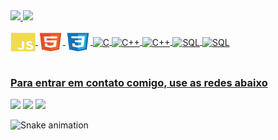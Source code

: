 <div>
   <a href="https://github.com/Souza-guilherme">
   <img height="180em" src="https://github-readme-stats.vercel.app/api?username=Souza-guilherme&show_icons=true&theme=tokyonight&include_all_commits=true&count_private=true"/>
   <img height="180em" src="https://github-readme-stats.vercel.app/api/top-langs/?username=Souza-guilherme&layout=compact&langs_count=6&theme=tokyonight"/>

</div>
<div style="display: inline_block"><br>
  <img align="center" alt="Js" height="30" width="40" src="https://raw.githubusercontent.com/devicons/devicon/master/icons/javascript/javascript-plain.svg">
  <img align="center" alt="HTML" height="30" width="40" src="https://raw.githubusercontent.com/devicons/devicon/master/icons/html5/html5-original.svg">
  <img align="center" alt="CSS" height="30" width="40" src="https://raw.githubusercontent.com/devicons/devicon/master/icons/css3/css3-original.svg">
  <img  align="center" alt="C" height="30" width="40" src="https://cdn.jsdelivr.net/gh/devicons/devicon/icons/c/c-original.svg" />  
  <img align="center" alt="C++" height="30" width="40" <img src="https://cdn.jsdelivr.net/gh/devicons/devicon/icons/cplusplus/cplusplus-original.svg" />
  <img align="center" alt="C++" height="30" width="40" <img src="https://cdn.jsdelivr.net/gh/devicons/devicon/icons/csharp/csharp-original.svg" />
  <img align="center" alt="SQL" height="30" width="40" <img src="https://cdn.jsdelivr.net/gh/devicons/devicon/icons/mysql/mysql-original.svg" />
   <img align="center" alt="SQL" height="30" width="40"<img src="https://cdn.jsdelivr.net/gh/devicons/devicon/icons/react/react-original.svg" />
         
 
            
         
          
</div>
 
 <br>
 
  ### Para entrar em contato comigo, use as redes abaixo 
 
<div> 
  <a href="https://www.instagram.com/guiii_h23/ "target="_blank"><img src="https://img.shields.io/badge/-Instagram-%23E4405F?style=for-the-badge&logo=instagram&logoColor=white" target="_blank"></a>
  <a href = "https://mail.google.com/mail/u/0/#inbox" target="_blank"><img src="https://img.shields.io/badge/-Gmail-%23333?style=for-the-badge&logo=gmail&logoColor=white" target="_blank"></a>
  <a href="https://www.linkedin.com/in/guihenriquesouza/" target="_blank"><img src="https://img.shields.io/badge/-LinkedIn-%230077B5?style=for-the-badge&logo=linkedin&logoColor=white" target="_blank"></a> 
 
  ![Snake animation](https://github.com/Souza-guilherme/Souza-guilherme/blob/output/github-contribution-grid-snake.svg)

</div>

